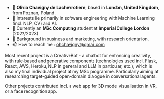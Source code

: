 - 👋 **Olivia Chavigny de Lachevrotiere**, based in **London, United Kingdom**, from Poznan, Poland. 
- 👀 Interests lie primarily in software engineering with Machine Learning (incl. NLP, CV) and AI.
- 📖 Currently an **MSc Computing** student at **Imperial College London** (2022/2023)
- 💼 Background in business and marketing, with research orientation. 
- 📫 How to reach me : ohchavigny@gmail.com

Most recent project is a CreativeBot - a chatbot for enhancing creativity, with rule-based and generative components (technologies used incl. Flask, React, AWS, Heroku, NLP in general and LLM in particular, etc.), which is also my final individual project at my MSc programme. Particularly aiming at researching target-guided open-domain dialogue in conversational agents. 

Other projects contributed incl. a web app for 3D model visualisation in VR, or a face recognition app. 


<!---
olivcha/olivcha is a ✨ special ✨ repository because its `README.md` (this file) appears on your GitHub profile.
You can click the Preview link to take a look at your changes.
--->
